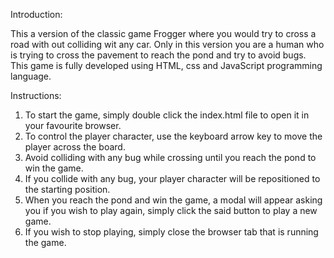 Introduction:

This a version of the classic game Frogger where you would try to cross a road with out colliding wit any car.
Only in this version you are a human who is trying to cross the pavement to reach the pond and try to avoid bugs.
This game is fully developed using  HTML, css and JavaScript programming language.

Instructions:

1) To start the game, simply double click the index.html file to open it in your favourite browser.
2) To control the player character, use the keyboard arrow key to move the player across the board.
3) Avoid colliding with any bug while crossing until you reach the pond to win the game.
4) If you collide with any bug, your player character will be repositioned to the starting position.
5) When you reach the pond and win the game, a modal will appear asking you if you wish to play again, simply click the said button to play a new game.
6) If you wish to stop playing, simply close the browser tab that is running the game.
